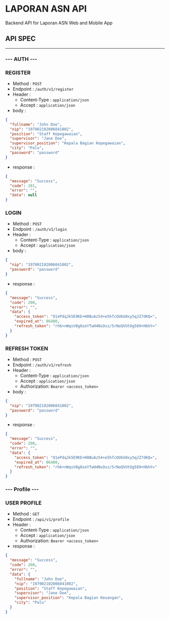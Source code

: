# LAPORAN ASN API

Backend API for Laporan ASN Web and Mobile App

## API SPEC

---

### --- AUTH ---

### REGISTER

- Method : `POST`
- Endpoint : `/auth/v1/register`
- Header :
  - Content-Type : `application/json`
  - Accept : `application/json`
- body :

```json
{
  "fullname": "John Doe",
  "nip": "197902102006041002",
  "position": "Staff Kepegawaian",
  "supervisor": "Jane Doe",
  "supervisor_position": "Kepala Bagian Kepegawaian",
  "city": "Palu",
  "password": "password"
}
```

- response :

```json
{
  "message": "Success",
  "code": 201,
  "error": "",
  "data": null
}
```

### LOGIN

- Method : `POST`
- Endpoint : `/auth/v1/login`
- Header :
  - Content-Type : `application/json`
  - Accept : `application/json`
- body :

```json
{
  "nip": "197902102006041002",
  "password": "password"
}
```

- response :

```json
{
  "message": "Success",
  "code": 200,
  "error": "",
  "data": {
    "access_token": "O1ePdqJk5E9KE+H0BuAz54+e5hfcOUkG0xy5qJZ7dKQ=",
    "expired_at": 86400,
    "refresh_token": "rh6+nWqsV8g0zeYTwH4NsOvz/5rNoQVUtOg589+HbhY="
  }
}
```

### REFRESH TOKEN

- Method : `POST`
- Endpoint : `/auth/v1/refresh`
- Header :
  - Content-Type : `application/json`
  - Accept : `application/json`
  - Authorization: `Bearer <access_token>`
- body :

```json
{
  "nip": "197902102006041002",
  "password": "password"
}
```

- response :

```json
{
  "message": "Success",
  "code": 200,
  "error": "",
  "data": {
    "access_token": "O1ePdqJk5E9KE+H0BuAz54+e5hfcOUkG0xy5qJZ7dKQ=",
    "expired_at": 86400,
    "refresh_token": "rh6+nWqsV8g0zeYTwH4NsOvz/5rNoQVUtOg589+HbhY="
  }
}
```

### --- Profile ---

### USER PROFILE

- Method : `GET`
- Endpoint : `/api/v1/profile`
- Header :
  - Content-Type : `application/json`
  - Accept : `application/json`
  - Authorization: `Bearer <access_token>`
- response :

```json
{
  "message": "Success",
  "code": 200,
  "error": "",
  "data": {
    "fullname": "John Doe",
    "nip": "197902102006041002",
    "position": "Staff Kepegawaian",
    "supervisor": "Jane Doe",
    "supervisor_position": "Kepala Bagian Keuangan",
    "city": "Palu"
  }
}
```
